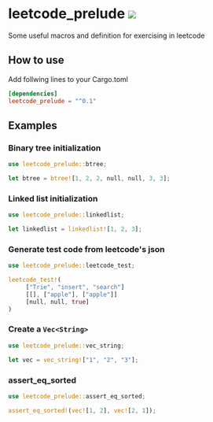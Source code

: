# leetcode_prelude [![](https://img.shields.io/crates/v/leetcode_prelude.svg)](https://crates.io/crates/leetcode_prelude)

Some useful macros and definition for exercising in leetcode

## How to use

Add follwing lines to your Cargo.toml

```toml
[dependencies]
leetcode_prelude = "^0.1"
```

## Examples

### Binary tree initialization
```rust
use leetcode_prelude::btree;

let btree = btree![1, 2, 2, null, null, 3, 3];
```

### Linked list initialization
```rust
use leetcode_prelude::linkedlist;

let linkedlist = linkedlist![1, 2, 3];
```

### Generate test code from leetcode's json
```rust
use leetcode_prelude::leetcode_test;

leetcode_test!(
     ["Trie", "insert", "search"]
     [[], ["apple"], ["apple"]]
     [null, null, true]
)
```

### Create a `Vec<String>`
```rust
use leetcode_prelude::vec_string;

let vec = vec_string!["1", "2", "3"];
```

### assert_eq_sorted

```rust
use leetcode_prelude::assert_eq_sorted;

assert_eq_sorted!(vec![1, 2], vec![2, 1]);
```



